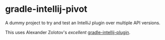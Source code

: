# gradle-intellij-pivot
A dummy project to try and test an IntelliJ plugin over multiple API versions.

This uses Alexander Zolotov's *excellent* [gradle-intellij-plugin](https://github.com/JetBrains/gradle-intellij-plugin).
